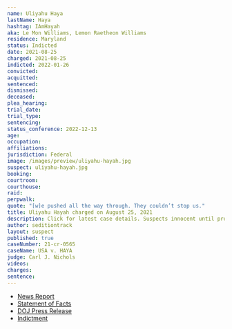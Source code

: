 ```yaml
---
name: Uliyahu Haya
lastName: Haya
hashtag: IAmHayah
aka: Le Mon Williams, Lemon Raetheon Williams
residence: Maryland
status: Indicted
date: 2021-08-25
charged: 2021-08-25
indicted: 2022-01-26
convicted:
acquitted:
sentenced:
dismissed:
deceased:
plea_hearing:
trial_date:
trial_type:
sentencing:
status_conference: 2022-12-13
age:
occupation:
affiliations:
jurisdiction: Federal
image: /images/preview/uliyahu-hayah.jpg
suspect: uliyahu-hayah.jpg
booking:
courtroom:
courthouse:
raid:
perpwalk:
quote: "[w]e pushed all the way through. They couldn’t stop us."
title: Uliyahu Hayah charged on August 25, 2021
description: Click for latest case details. Suspects innocent until proven guilty.
author: seditiontrack
layout: suspect
published: true
caseNumber: 21-cr-0565
caseName: USA v. HAYA
judge: Carl J. Nichols
videos:
charges:
sentence:
---
```

- [News Report](https://www.republicworld.com/world-news/us-news/us-capitol-breach-two-more-held-on-charges-of-assault-civil-disorder.html)
- [Statement of Facts](https://www.justice.gov/usao-dc/case-multi-defendant/file/1428281/download)
- [DOJ Press Release](https://www.justice.gov/usao-dc/pr/maryland-and-florida-men-arrested-assault-law-enforcement-during-jan-6-capitol-breach)
- [Indictment](https://extremism.gwu.edu/sites/g/files/zaxdzs2191/f/Uliyahu%20Haya%20Superseding%20Indictment.pdf)
